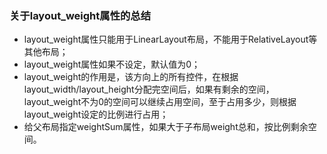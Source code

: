 ### 关于layout_weight属性的总结
- layout_weight属性只能用于LinearLayout布局，不能用于RelativeLayout等其他布局；
- layout_weight属性如果不设定，默认值为0；
- layout_weight的作用是，该方向上的所有控件，在根据layout_width/layout_height分配完空间后，如果有剩余的空间，layout_weight不为0的空间可以继续占用空间，至于占用多少，则根据layout_weight设定的比例进行占用；
- 给父布局指定weightSum属性，如果大于子布局weight总和，按比例剩余空间。
